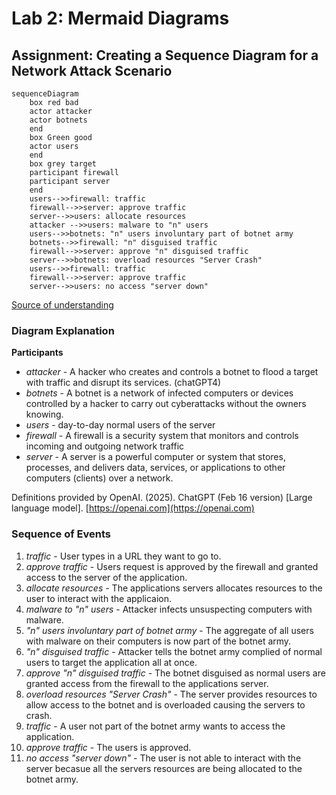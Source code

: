 # Lab 2: Mermaid Diagrams
## Assignment: Creating a Sequence Diagram for a Network Attack Scenario

```mermaid
sequenceDiagram
    box red bad
    actor attacker
    actor botnets
    end    
    box Green good
    actor users
    end
    box grey target
    participant firewall
    participant server
    end
    users-->>firewall: traffic
    firewall-->>server: approve traffic
    server-->>users: allocate resources
    attacker -->>users: malware to "n" users
    users-->>botnets: "n" users involuntary part of botnet army
    botnets-->>firewall: "n" disguised traffic
    firewall-->>server: approve "n" disguised traffic
    server-->>botnets: overload resources "Server Crash"
    users-->>firewall: traffic
    firewall-->>server: approve traffic
    server-->>users: no access "server down"
```
[Source of understanding](https://www.youtube.com/watch?v=z503nLsfe5s)

### Diagram Explanation

**Participants**
* _attacker_ - A hacker who creates and controls a botnet to flood a target with traffic and disrupt its services. (chatGPT4)
* _botnets_ - A botnet is a network of infected computers or devices controlled by a hacker to carry out cyberattacks without the owners knowing.
* _users_ - day-to-day normal users of the server
* _firewall_ - A firewall is a security system that monitors and controls incoming and outgoing network traffic
* _server_ - A server is a powerful computer or system that stores, processes, and delivers data, services, or applications to other computers (clients) over a network.

Definitions provided by OpenAI. (2025). ChatGPT (Feb 16 version) \[Large language model\]. [https://openai.com](https://openai.com)

### Sequence of Events
1. _traffic_ - User types in a URL they want to go to.
2. _approve traffic_ - Users request is approved by the firewall and granted access to the server of the application.
3. _allocate resources_ - The applications servers allocates resources to the user to interact with the applicaion.
4. _malware to "n" users_ - Attacker infects unsuspecting computers with malware.
5. _"n" users involuntary part of botnet army_ - The aggregate of all users with malware on their computers is now part of the botnet army.
6. _"n" disguised traffic_ - Attacker tells the botnet army complied of normal users to target the application all at once.
7. _approve "n" disguised traffic_ - The botnet disguised as normal users are granted access from the firewall to the applications server.
8. _overload resources "Server Crash"_ - The server provides resources to allow access to the botnet and is overloaded causing the servers to crash.
9. _traffic_ - A user not part of the botnet army wants to access the application.
10. _approve traffic_ - The users is approved.
11. _no access "server down"_ - The user is not able to interact with the server becasue all the servers resources are being allocated to the botnet army.